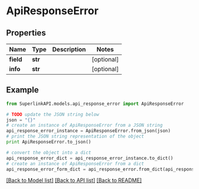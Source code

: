 # ApiResponseError


## Properties
Name | Type | Description | Notes
------------ | ------------- | ------------- | -------------
**field** | **str** |  | [optional] 
**info** | **str** |  | [optional] 

## Example

```python
from SuperlinkAPI.models.api_response_error import ApiResponseError

# TODO update the JSON string below
json = "{}"
# create an instance of ApiResponseError from a JSON string
api_response_error_instance = ApiResponseError.from_json(json)
# print the JSON string representation of the object
print ApiResponseError.to_json()

# convert the object into a dict
api_response_error_dict = api_response_error_instance.to_dict()
# create an instance of ApiResponseError from a dict
api_response_error_form_dict = api_response_error.from_dict(api_response_error_dict)
```
[[Back to Model list]](../README.md#documentation-for-models) [[Back to API list]](../README.md#documentation-for-api-endpoints) [[Back to README]](../README.md)


